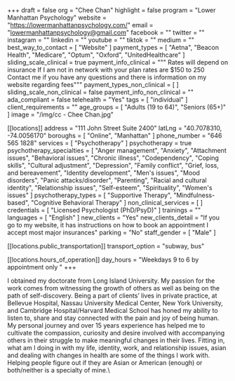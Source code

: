 +++
draft = false
org = "Chee Chan"
highlight = false
program = "Lower Manhattan Psychology"
website = "https://lowermanhattanpsychology.com/"
email = "lowermanhattanpsychology@gmail.com"
facebook = ""
twitter = ""
instagram = ""
linkedin = ""
youtube = ""
tiktok = ""
medium = ""
best_way_to_contact = [ "Website" ]
payment_types = [
  "Aetna",
  "Beacon Health",
  "Medicare",
  "Optum",
  "Oxford",
  "UnitedHealthcare"
]
sliding_scale_clinical = true
payment_info_clinical = """
Rates will depend on insurance 
If I am not in network with your plan rates are $150 to 250
Contact me if you have any questions and there is information on my website regarding fees"""
payment_types_non_clinical = [ ]
sliding_scale_non_clinical = false
payment_info_non_clinical = ""
ada_compliant = false
telehealth = "Yes"
tags = [ "individual" ]
client_requirements = ""
age_groups = [ "Adults (19 to 64)", "Seniors (65+)" ]
image = "/img/cc - Chee Chan.jpg"

[[locations]]
address = "111 John Street Suite 2400"
latLng = "40.7078310, -74.0056170"
boroughs = [ "Online", "Manhattan" ]
phone_number = "646 565 1828"
services = [ "Psychotherapy" ]
psychotherapy = true
psychotherapy_specialties = [
  "Anger management",
  "Anxiety",
  "Attachment issues",
  "Behavioral issues",
  "Chronic illness",
  "Codependency",
  "Coping skills",
  "Cultural adjustment",
  "Depression",
  "Family conflict",
  "Grief, loss, and bereavement",
  "Identity development",
  "Men's issues",
  "Mood disorders",
  "Panic attacks/disorder",
  "Parenting",
  "Racial and cultural identity",
  "Relationship issues",
  "Self-esteem",
  "Spirituality",
  "Women's issues"
]
psychotherapy_types = [
  "Supportive Therapy",
  "Mindfulness-based",
  "Cognitive Behavioral Therapy"
]
non_clinical_services = [ ]
credentials = [ "Licensed Psychologist (PhD/PsyD)" ]
trainings = ""
languages = [ "English" ]
new_clients = "Yes"
new_clients_detail = "If you go to my website, it has instructions on how to book an appointment I accept most major insurances"
parking = "No"
staff_gender = [ "Male" ]

  [[locations.public_transportation]]
  transport_option = "subway, bus"

  [[locations.hours_of_operation]]
  day_hours = "Weekdays 9 to 6 by appointment only "
+++

I obtained my doctorate from Long Island University. My passion for the work comes from witnessing the growth of others as well as being on the path of self-discovery. Being a part of clients’ lives in private practice, at Bellevue Hospital, Nassau University Medical Center, New York University, and Cambridge Hospital/Harvard Medical School has honed my ability to listen to, share and stay connected with the pain and joy of being human. <br>
My personal journey and over 15 years experience has helped me to cultivate the compassion, curiosity and desire involved with accompanying others in their struggle to make meaningful changes in their lives. Fitting in, what am I doing in with my life, identity, work, and relationship issues, asian and dealing with changes in health are some of the things I work with.  Helping people figure out if they are Asian or American (enough) or both/neither is a specialty of mine.\ <br>
